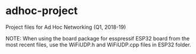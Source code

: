 # adhoc-project
Project files for Ad Hoc Networking (Q1, 2018-19)

NOTE: When using the board package for esspressif ESP32 board from the most recent files, use the WiFiUDP.h and WiFiUDP.cpp files in ESP32 folder.
